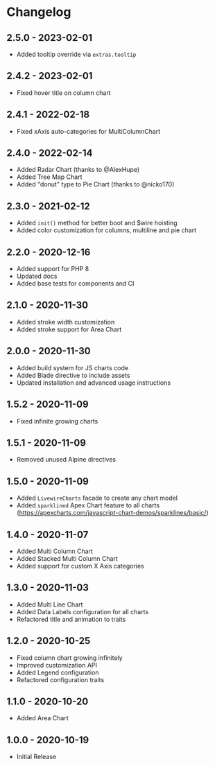 # Changelog

## 2.5.0 - 2023-02-01
- Added tooltip override via `extras.tooltip`

## 2.4.2 - 2023-02-01
- Fixed hover title on column chart

## 2.4.1 - 2022-02-18
- Fixed xAxis auto-categories for MultiColumnChart 

## 2.4.0 - 2022-02-14
- Added Radar Chart (thanks to @AlexHupe)
- Added Tree Map Chart
- Added "donut" type to Pie Chart (thanks to @nicko170)

## 2.3.0 - 2021-02-12
- Added `init()` method for better boot and $wire hoisting
- Added color customization for columns, multiline and pie chart

## 2.2.0 - 2020-12-16
- Added support for PHP 8
- Updated docs 
- Added base tests for components and CI

## 2.1.0 - 2020-11-30
- Added stroke width customization
- Added stroke support for Area Chart

## 2.0.0 - 2020-11-30
- Added build system for JS charts code
- Added Blade directive to include assets
- Updated installation and advanced usage instructions

## 1.5.2 - 2020-11-09

- Fixed infinite growing charts

## 1.5.1 - 2020-11-09

- Removed unused Alpine directives

## 1.5.0 - 2020-11-09

- Added `LivewireCharts` facade to create any chart model
- Added `sparklined` Apex Chart feature to all charts (https://apexcharts.com/javascript-chart-demos/sparklines/basic/)

## 1.4.0 - 2020-11-07

- Added Multi Column Chart 
- Added Stacked Multi Column Chart 
- Added support for custom X Axis categories

## 1.3.0 - 2020-11-03

- Added Multi Line Chart 
- Added Data Labels configuration for all charts
- Refactored title and animation to traits

## 1.2.0 - 2020-10-25

- Fixed column chart growing infinitely 
- Improved customization API
- Added Legend configuration
- Refactored configuration traits

## 1.1.0 - 2020-10-20

- Added Area Chart

## 1.0.0 - 2020-10-19

- Initial Release

